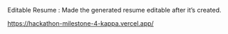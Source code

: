 Editable Resume : Made the generated resume editable after it’s created.

https://hackathon-milestone-4-kappa.vercel.app/
